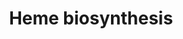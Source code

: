---
annotations:
- id: PW:0000218
  parent: regulatory pathway
  type: Pathway Ontology
  value: heme biosynthetic pathway
authors:
- MaintBot
- Mills42
- Jmelius
- Mkutmon
- Eweitz
- Egonw
- Khanspers
citedin: ''
communities: []
description: 'The enzymatic process that produces heme is porphyrin synthesis. The
  process is highly conserved across biology. In humans, this pathway serves almost
  exclusively to form heme.  Heme biosynthesis starts with the synthesis of D-Aminolevulinic
  acid (dALA or δALA) from the amino acid glycine and succinyl-CoA, which is produced
  in the TCA cycle (Krebs cycle). This reaction is catalyzed by ALA synthase, which
  is a rate-limiting enzyme that is regulated by intracellular glucose and heme levels.  The
  major organs for heme synthesis are the liver and the bone marrow.  Source: Adapted
  from [Wikipedia](https://en.wikipedia.org/wiki/Heme).'
last-edited: 2025-07-08
ndex: null
organisms:
- Canis familiaris
redirect_from:
- /index.php/Pathway:WP1086
- /instance/WP1086
- /instance/WP1086_r139838
revision: r139838
schema-jsonld:
- '@context': https://schema.org/
  '@id': https://wikipathways.github.io/pathways/WP1086.html
  '@type': Dataset
  creator:
    '@type': Organization
    name: WikiPathways
  description: 'The enzymatic process that produces heme is porphyrin synthesis. The
    process is highly conserved across biology. In humans, this pathway serves almost
    exclusively to form heme.  Heme biosynthesis starts with the synthesis of D-Aminolevulinic
    acid (dALA or δALA) from the amino acid glycine and succinyl-CoA, which is produced
    in the TCA cycle (Krebs cycle). This reaction is catalyzed by ALA synthase, which
    is a rate-limiting enzyme that is regulated by intracellular glucose and heme
    levels.  The major organs for heme synthesis are the liver and the bone marrow.  Source:
    Adapted from [Wikipedia](https://en.wikipedia.org/wiki/Heme).'
  keywords:
  - ALAD
  - ALAS1
  - ALAS2
  - CO₂
  - CoA
  - FECH
  - HMBS
  - H₂O
  - H₂O₂
  - NH3
  - O₂
  - PPOX
  - Porphobilinogen
  - UROD
  - UROS
  license: CC0
  name: Heme biosynthesis
seo: CreativeWork
title: Heme biosynthesis
wpid: WP1086
---